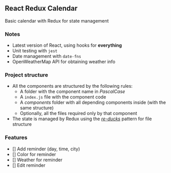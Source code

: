 React Redux Calendar
--
Basic calendar with Redux for state management

### Notes
- Latest version of React, using hooks for **everything**
- Unit testing with `jest`
- Date management with `date-fns` 
- OpenWeatherMap API for obtaining weather info

### Project structure
- All the components are structured by the following rules:
  - A folder with the component name in *PascalCase*
  - A `index.js` file with the component code
  - A *components* folder with all depending components inside (with the same structure)
  - Optionally, all the files required only by that component
- The state is managed by Redux using the [*re-ducks*](https://github.com/something/re-ducks) pattern for file structure
  
### Features
 - [] Add reminder (day, time, city)
 - [] Color for reminder
 - [] Weather for reminder
 - [] Edit reminder

